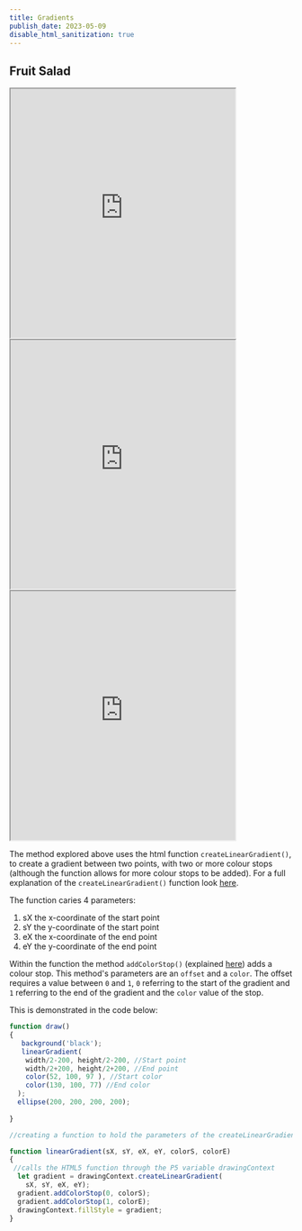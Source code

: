 ```yaml
---
title: Gradients
publish_date: 2023-05-09
disable_html_sanitization: true
---
```

## Fruit Salad 
<iframe width = "400" height = "442" src="https://editor.p5js.org/kirstinmeows/full/ShLxOcP1c2"></iframe> 
<iframe width = "400" height = "442" src="https://editor.p5js.org/kirstinmeows/full/-cLoEJezD"></iframe> 
<iframe width = "400" height = "442"src="https://editor.p5js.org/kirstinmeows/full/AJSD8st5X"></iframe> 

The method explored above uses the html function `createLinearGradient()`, to create a gradient between two points, with two or more colour stops (although the function allows for more colour stops to be added).  For a full explanation of the `createLinearGradient()` function look [here](https://developer.mozilla.org/en-US/docs/Web/API/CanvasRenderingContext2D/createLinearGradient). 

The function caries 4 parameters: 

1. sX the x-coordinate of the start point 
2. sY the y-coordinate of the start point 
3. eX the x-coordinate of the end point 
4. eY the y-coordinate of the end point 

Within the function the method `addColorStop()` (explained [here](https://developer.mozilla.org/en-US/docs/Web/API/CanvasGradient/addColorStop)) adds a colour stop.  This method's parameters are an `offset` and a `color`.  The offset requires a value between `0` and `1`, `0` referring to the start of the gradient and `1` referring to the end of the gradient and the `color` value of the stop. 

This is demonstrated in the code below: 

``` javascript 
function draw() 
{
   background('black');
   linearGradient(
    width/2-200, height/2-200, //Start point
    width/2+200, height/2+200, //End point
    color(52, 100, 97 ), //Start color
    color(130, 100, 77) //End color
  );
  ellipse(200, 200, 200, 200);
 
}

//creating a function to hold the parameters of the createLinearGradient as well as the a start colour parameter and an end colour parameter. This helps to for easier accessibility, by adjusting the parameters within the draw function.

function linearGradient(sX, sY, eX, eY, colorS, colorE)
{
 //calls the HTML5 function through the P5 variable drawingContext
  let gradient = drawingContext.createLinearGradient(
    sX, sY, eX, eY);
  gradient.addColorStop(0, colorS);
  gradient.addColorStop(1, colorE);
  drawingContext.fillStyle = gradient;
}
``` 
